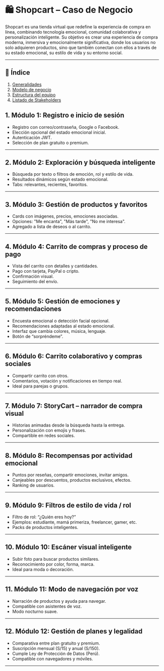 # 🛍️ Shopcart – Caso de Negocio

Shopcart es una tienda virtual que redefine la experiencia de compra en línea, combinando tecnología emocional, comunidad colaborativa y personalización inteligente. Su objetivo es crear una experiencia de compra moderna, inmersiva y emocionalmente significativa, donde los usuarios no solo adquieren productos, sino que también conectan con ellos a través de su estado emocional, su estilo de vida y su entorno social.

---

## 📘 Índice
 
1. [Generalidades](1.1/1.1.md)
2. [Modelo de negocio](1.2/1.2.md)
3. [Estructura del equipo](1.3/1.3.md)
4. [Listado de Stakeholders](1.4/1.4.md)


## 1. Módulo 1: Registro e inicio de sesión

- Registro con correo/contraseña, Google o Facebook.  
- Elección opcional del estado emocional inicial.  
- Autenticación JWT.  
- Selección de plan gratuito o premium.

---

## 2. Módulo 2: Exploración y búsqueda inteligente

- Búsqueda por texto o filtros de emoción, rol y estilo de vida.  
- Resultados dinámicos según estado emocional.  
- Tabs: relevantes, recientes, favoritos.  

---

## 3. Módulo 3: Gestión de productos y favoritos

- Cards con imágenes, precios, emociones asociadas.  
- Opciones: "Me encanta", "Más tarde", "No me interesa".  
- Agregado a lista de deseos o al carrito.

---

## 4. Módulo 4: Carrito de compras y proceso de pago

- Vista del carrito con detalles y cantidades.  
- Pago con tarjeta, PayPal o cripto.  
- Confirmación visual.  
- Seguimiento del envío.

---

## 5. Módulo 5: Gestión de emociones y recomendaciones

- Encuesta emocional o detección facial opcional.  
- Recomendaciones adaptadas al estado emocional.  
- Interfaz que cambia colores, música, lenguaje.  
- Botón de “sorpréndeme”.

---

## 6. Módulo 6: Carrito colaborativo y compras sociales

- Compartir carrito con otros.  
- Comentarios, votación y notificaciones en tiempo real.  
- Ideal para parejas o grupos.

---

## 7. Módulo 7: StoryCart – narrador de compra visual

- Historias animadas desde la búsqueda hasta la entrega.  
- Personalización con emojis y frases.  
- Compartible en redes sociales.

---

## 8. Módulo 8: Recompensas por actividad emocional

- Puntos por reseñas, compartir emociones, invitar amigos.  
- Canjeables por descuentos, productos exclusivos, efectos.  
- Ranking de usuarios.

---

## 9. Módulo 9: Filtros de estilo de vida / rol

- Filtro de rol: “¿Quién eres hoy?”  
- Ejemplos: estudiante, mamá primeriza, freelancer, gamer, etc.  
- Packs de productos inteligentes.

---

## 10. Módulo 10: Escáner visual inteligente

- Subir foto para buscar productos similares.  
- Reconocimiento por color, forma, marca.  
- Ideal para moda o decoración.

---

## 11. Módulo 11: Modo de navegación por voz

- Narración de productos y ayuda para navegar.  
- Compatible con asistentes de voz.  
- Modo nocturno suave.

---

## 12. Módulo 12: Gestión de planes y legalidad

- Comparativa entre plan gratuito y premium.  
- Suscripción mensual (S/15) y anual (S/150).  
- Cumple Ley de Protección de Datos (Perú).  
- Compatible con navegadores y móviles.

---